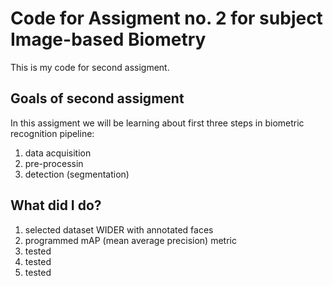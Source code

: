 # Code for Assigment no. 2 for subject Image-based Biometry

This is my code for second assigment.

## Goals of second assigment
In this assigment we will be learning about first three steps in biometric recognition pipeline:
1. data acquisition
2. pre-processin
3. detection (segmentation)


## What did I do?

1. selected dataset WIDER with annotated faces
2. programmed mAP (mean average precision) metric
3. tested 
4. tested 
5. tested 